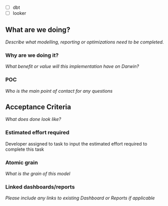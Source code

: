 - [ ] dbt
- [ ] looker

## What are we doing?
_Describe what modelling, reporting or optimizations need to be completed._

### Why are we doing it?
_What benefit or value will this implementation have on Darwin?_

### POC
_Who is the main point of contact for any questions_


## Acceptance Criteria
_What does done look like?_
    
### Estimated effort required
Developer assigned to task to input the estimated effort required to complete this task

### Atomic grain
_What is the grain of this model_

### Linked dashboards/reports
_Please include any links to existing Dashboard or Reports if applicable_
